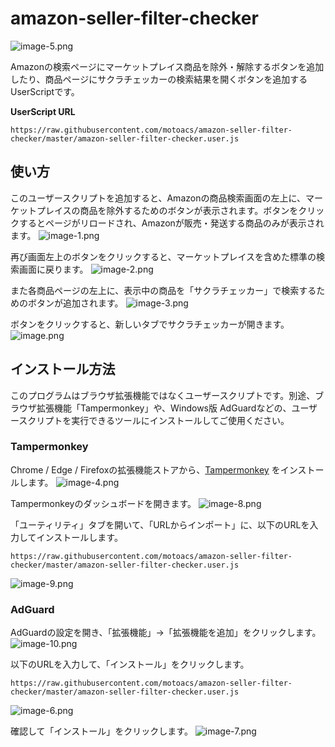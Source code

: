 # amazon-seller-filter-checker

![image-5.png](image/image-5.png)

Amazonの検索ページにマーケットプレイス商品を除外・解除するボタンを追加したり、商品ページにサクラチェッカーの検索結果を開くボタンを追加するUserScriptです。

**UserScript URL**

```
https://raw.githubusercontent.com/motoacs/amazon-seller-filter-checker/master/amazon-seller-filter-checker.user.js
```



## 使い方

このユーザースクリプトを追加すると、Amazonの商品検索画面の左上に、マーケットプレイスの商品を除外するためのボタンが表示されます。ボタンをクリックするとページがリロードされ、Amazonが販売・発送する商品のみが表示されます。
![image-1.png](image/image-1.png)



再び画面左上のボタンをクリックすると、マーケットプレイスを含めた標準の検索画面に戻ります。
![image-2.png](image/image-2.png)



また各商品ページの左上に、表示中の商品を「サクラチェッカー」で検索するためのボタンが追加されます。
![image-3.png](image/image-3.png)



ボタンをクリックすると、新しいタブでサクラチェッカーが開きます。
![image.png](image/image.png)



## インストール方法

このプログラムはブラウザ拡張機能ではなくユーザースクリプトです。別途、ブラウザ拡張機能「Tampermonkey」や、Windows版 AdGuardなどの、ユーザースクリプトを実行できるツールにインストールしてご使用ください。



### Tampermonkey

Chrome / Edge / Firefoxの拡張機能ストアから、[Tampermonkey](https://www.tampermonkey.net/) をインストールします。
![image-4.png](image/image-4.png)



Tampermonkeyのダッシュボードを開きます。
![image-8.png](image/image-8.png)



「ユーティリティ」タブを開いて、「URLからインポート」に、以下のURLを入力してインストールします。

```
https://raw.githubusercontent.com/motoacs/amazon-seller-filter-checker/master/amazon-seller-filter-checker.user.js
```

![image-9.png](image/image-9.png)



### AdGuard

AdGuardの設定を開き、「拡張機能」→「拡張機能を追加」をクリックします。
![image-10.png](image/image-10.png)



以下のURLを入力して、「インストール」をクリックします。

```
https://raw.githubusercontent.com/motoacs/amazon-seller-filter-checker/master/amazon-seller-filter-checker.user.js
```

![image-6.png](image/image-6.png)



確認して「インストール」をクリックします。
![image-7.png](image/image-7.png)
